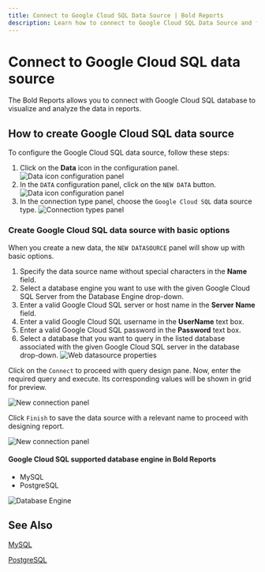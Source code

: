 ```yaml
---
title: Connect to Google Cloud SQL Data Source | Bold Reports
description: Learn how to connect to Google Cloud SQL Data Source and feed data to your RDL reports using Bold Reports Designer.
---
```


# Connect to Google Cloud SQL data source

The Bold Reports allows you to connect with Google Cloud SQL database to visualize and analyze the data in reports.

## How to create Google Cloud SQL data source

To configure the Google Cloud SQL data source, follow these steps:

1. Click on the **Data** icon in the configuration panel.
   ![Data icon configuration panel](/static/assets/on-premise/images/report-designer/manage-data/data-connectors/data-configuration-panel.png '#width=410px')
2. In the `DATA` configuration panel, click on the `NEW DATA` button.
   ![Data icon configuration panel](/static/assets/on-premise/images/report-designer/manage-data/data-connectors/new-data-button.png '#width=350px')
3. In the connection type panel, choose the `Google Cloud SQL` data source type.
   ![Connection types panel](/static/assets/on-premise/images/report-designer/manage-data/google-cloud-sql-data-source/connection-types.png '#width=350px')

### Create Google Cloud SQL data source with basic options

When you create a new data, the `NEW DATASOURCE` panel will show up with basic options.

1. Specify the data source name without special characters in the **Name** field.
2. Select a database engine you want to use with the given Google Cloud SQL Server from the Database Engine drop-down.
3. Enter a valid Google Cloud SQL server or host name in the **Server Name** field.
4. Enter a valid Google Cloud SQL username in the **UserName** text box.
5. Enter a valid Google Cloud SQL password in the **Password** text box.
6. Select a database that you want to query in the listed database associated with the given Google Cloud SQL server in the database drop-down.
   ![Web datasource properties](/static/assets/on-premise/images/report-designer/manage-data/google-cloud-sql-data-source/basic-options.png '#width=385px')

Click on the `Connect` to proceed with query design pane. Now, enter the required query and execute. Its corresponding values will be shown in grid for preview.

![New connection panel](/static/assets/on-premise/images/report-designer/manage-data/google-cloud-sql-data-source/execute-schema.png)

Click `Finish` to save the data source with a relevant name to proceed with designing report.

![New connection panel](/static/assets/on-premise/images/report-designer/manage-data/google-cloud-sql-data-source/data-list.png '#width=355px')

#### Google Cloud SQL supported database engine in Bold Reports

* MySQL
* PostgreSQL

![Database Engine](/static/assets/on-premise/images/report-designer/manage-data/google-cloud-sql-data-source/database-engine.png '#width=355px')

## See Also

[MySQL](./../../data-connectors/mysql-data-source/)

[PostgreSQL](./../../data-connectors/postgresql-data-source/)